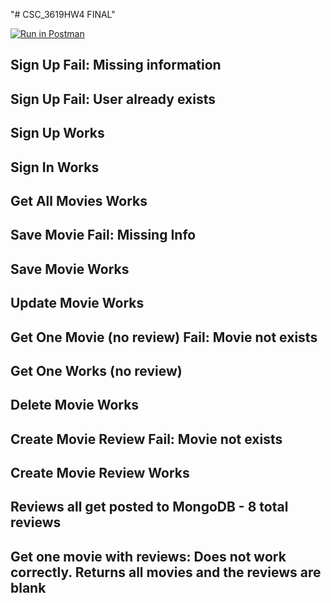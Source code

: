 "# CSC_3619HW4 FINAL" 

[![Run in Postman](https://run.pstmn.io/button.svg)](https://app.getpostman.com/run-collection/19231130-6c8ee4cc-6e5a-413a-8012-09f1063a0418?action=collection%2Ffork&collection-url=entityId%3D19231130-6c8ee4cc-6e5a-413a-8012-09f1063a0418%26entityType%3Dcollection%26workspaceId%3D059b02d9-6ab5-4182-b56c-f56e5f01f6f4)




## Sign Up Fail: Missing information ##


## Sign Up Fail: User already exists ##


## Sign Up Works ##

##  ##
##  ##


## Sign In Works ##




## Get All Movies Works ##


## Save Movie Fail: Missing Info ##


## Save Movie Works ##


## Update Movie Works ##


## Get One Movie (no review) Fail: Movie not exists ##


## Get One Works (no review) ##


## Delete Movie Works ##



## Create Movie Review Fail: Movie not exists ##


## Create Movie Review Works ##


## Reviews all get posted to MongoDB - 8 total reviews ##




## Get one movie with reviews: Does not work correctly. Returns all movies and the reviews are blank ##


